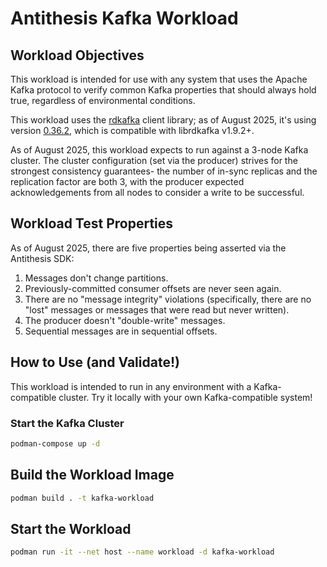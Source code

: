 # Antithesis Kafka Workload

## Workload Objectives

This workload is intended for use with any system that uses the Apache Kafka protocol to verify common Kafka properties that should always hold true, regardless of environmental conditions. 

This workload uses the [rdkafka](https://crates.io/crates/rdkafka) client library; as of August 2025, it's using version [0.36.2](https://crates.io/crates/rdkafka/0.36.2), which is compatible with librdkafka v1.9.2+.

As of August 2025, this workload expects to run against a 3-node Kafka cluster. The cluster configuration (set via the producer) strives for the strongest consistency guarantees- the number of in-sync replicas and the replication factor are both 3, with the producer expected acknowledgements from all nodes to consider a write to be successful. 

## Workload Test Properties

As of August 2025, there are five properties being asserted via the Antithesis SDK: 

1. Messages don't change partitions.
2. Previously-committed consumer offsets are never seen again. 
3. There are no "message integrity" violations (specifically, there are no "lost" messages or messages that were read but never written). 
4. The producer doesn't "double-write" messages. 
5. Sequential messages are in sequential offsets. 

## How to Use (and Validate!)

This workload is intended to run in any environment with a Kafka-compatible cluster. Try it locally with your own Kafka-compatible system!

### Start the Kafka Cluster

```bash
podman-compose up -d
```

## Build the Workload Image

```bash
podman build . -t kafka-workload
```


## Start the Workload

```bash
podman run -it --net host --name workload -d kafka-workload
```